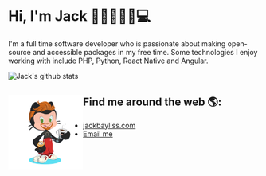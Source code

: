 # Hi, I'm Jack 🤙🏻👨🏻‍🦰💻
I'm a full time software developer who is passionate about making open-source and accessible packages in my free time.  Some technologies I enjoy working with include PHP, Python,  React Native and Angular.

![Jack's github stats](https://github-readme-stats.vercel.app/api?username=jackbayliss&show_icons=true&theme=dracula)
 
 
 
## Find me around the web 🌎:<a href="https://github.com/sponsors/jackbayliss"><img align="left" width="150" height="150" padding="25" src="https://github.com/jackbayliss/jackbayliss/blob/master/octocat.png?raw=true"></a>
-    <a href="https://jackbayliss.com">jackbayliss.com</a>
-    [Email me](mailto:jack@jackbayliss.com?subject=[GitHub])

